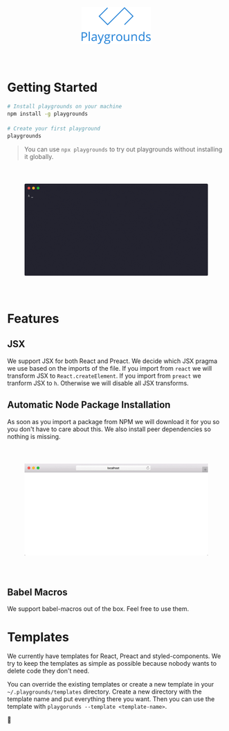<div align="center" style="padding: 40px;">
    <img alt="Playgrounds" src="https://raw.githubusercontent.com/k15a/playgrounds/master/assets/Logo.png" width="160px"/>
</div>

# Getting Started

```sh
# Install playgrounds on your machine
npm install -g playgrounds

# Create your first playground
playgrounds
```

> You can use `npx playgrounds` to try out playgrounds without installing it globally.

<div align="center" style="padding: 40px;">
    <img alt="Getting started" src="https://raw.githubusercontent.com/k15a/playgrounds/master/assets/GettingStarted.gif" width="800px"/>
</div>

# Features

## JSX

We support JSX for both React and Preact. We decide which JSX pragma we use based on the imports of the file. If you import from `react` we will transform JSX to `React.createElement`. If you import from `preact` we tranform JSX to `h`. Otherwise we will disable all JSX transforms.

## Automatic Node Package Installation

As soon as you import a package from NPM we will download it for you so you don't have to care about this. We also install peer dependencies so nothing is missing.

<div align="center" style="padding: 40px;">
    <img alt="Getting started" src="https://raw.githubusercontent.com/k15a/playgrounds/master/assets/PackageInstallation.gif" width="800px" />
</div>

## Babel Macros

We support babel-macros out of the box. Feel free to use them.

# Templates

We currently have templates for React, Preact and styled-components. We try to keep the templates as simple as possible because nobody wants to delete code they don't need.

You can override the existing templates or create a new template in your `~/.playgrounds/templates` directory. Create a new directory with the template name and put everything there you want. Then you can use the template with `playgorunds --template <template-name>`.

🦄
